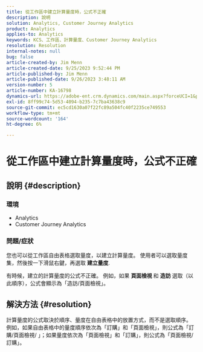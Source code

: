 ```yaml
---
title: 從工作區中建立計算量度時，公式不正確
description: 說明
solution: Analytics, Customer Journey Analytics
product: Analytics
applies-to: Analytics
keywords: KCS、工作區、計算量度、Customer Journey Analytics
resolution: Resolution
internal-notes: null
bug: false
article-created-by: Jim Menn
article-created-date: 9/25/2023 9:52:44 PM
article-published-by: Jim Menn
article-published-date: 9/26/2023 3:48:11 AM
version-number: 5
article-number: KA-16798
dynamics-url: https://adobe-ent.crm.dynamics.com/main.aspx?forceUCI=1&pagetype=entityrecord&etn=knowledgearticle&id=15729ad8-ed5b-ee11-be6f-6045bd006268
exl-id: 8ff99c74-5d53-4094-b235-7c7ba43638c9
source-git-commit: ec5cd1630a07f22fc89a504fc40f2235ce749553
workflow-type: tm+mt
source-wordcount: '164'
ht-degree: 6%

---
```


# 從工作區中建立計算量度時，公式不正確

## 說明 {#description}


### <b>環境</b>

- Analytics
- Customer Journey Analytics


### <b>問題/症狀</b>

您也可以從工作區自由表格選取量度，以建立計算量度。 使用者可以選取量度集，然後按一下滑鼠右鍵，再選取 <b>建立量度</b>.

有時候，建立的計算量度的公式不正確。 例如，如果 <b>頁面檢視 </b>和 <b>造訪</b> 選取（以此順序），公式會顯示為「造訪/頁面檢視」。


## 解決方法 {#resolution}


計算量度的公式取決於順序、量度在自由表格中的放置方式，而不是選取順序。 例如，如果自由表格中的量度順序依次為「訂購」和「頁面檢視」，則公式為「訂購/頁面檢視/ 」；如果量度依次為「頁面檢視」和「訂購」，則公式為「頁面檢視/訂購」。
